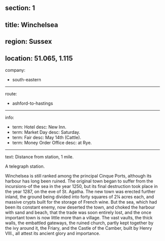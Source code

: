 section: 1
----
title: Winchelsea
----
region: Sussex
----
location: 51.065, 1.115
----
company:
- south-eastern
----
route:
- ashford-to-hastings
----
info:
- term: Hotel
  desc: New Inn.
- term: Market Day
  desc: Saturday.
- term: Fair
  desc: May 14th (Cattle).
- term: Money Order Office
  desc: at Rye.
----
text: Distance from station, 1 mile.

A telegraph station.

Winchelsea is still ranked among the principal Cinque Ports, although its harbour has long been ruined. The original town began to suffer from the incursions-of the sea in the year 1250, but its final destruction took place in the year 1287, on the eve of St. Agatha. The new town was erected further inland, the ground being divided into forty squares of 2¼ acres each, and massive crypts built for the storage of French wine. But the sea, which had been its constant enemy, now deserted the town, and choked the harbour with sand and beach, that the trade was soon entirely lost, and the once important town is now little more than a village. The vast vaults, the thick walls, the embattled gateways, the ruined church, partly kept together by the ivy around it, the Friary, and the Castle of the Camber, built by Henry VIII., all attest its ancient glory and importance.

